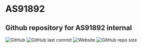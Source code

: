 # AS91892
## Github repository for AS91892 internal
![GitHub](https://img.shields.io/github/license/ac111897/AS91892)
![GitHub last commit](https://img.shields.io/github/last-commit/ac111897/AS91892)
![Website](https://img.shields.io/website?down_color=red&label=website-docs&up_message=online%21&url=https%3A%2F%2FAS91892-docs.ac111897.repl.co)
![GitHub repo size](https://img.shields.io/github/repo-size/ac111897/AS91892)
